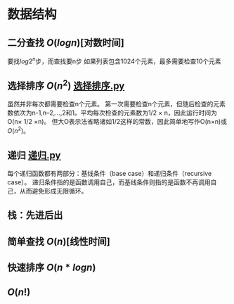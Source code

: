# 数据结构

## 二分查找 $O(log n)$[对数时间]
要找$log2^n$步，而查找要n步
如果列表包含1024个元素，最多需要检查10个元素

## 选择排序 $O(n^2)$  [选择排序.py](code/01选择排序.py)
虽然并非每次都需要检查n个元素。
第一次需要检查n个元素，但随后检查的元素数依次为n-1,n–2,…,2和1。平均每次检查的元素数为1/2 × n，因此运行时间为O(n× 1/2 ×n)。
但大O表示法省略诸如1/2这样的常数，因此简单地写作O(n×n)或$O(n^2)$。

## 递归 [递归.py](code/02递归.py)
每个递归函数都有两部分：基线条件（base case）和递归条件（recursive case）。
递归条件指的是函数调用自己，而基线条件则指的是函数不再调用自己，从而避免形成无限循环。

## 栈：先进后出


## 简单查找 $O(n)$[线性时间]


## 快速排序 $O(n * log n)$

## $O(n!)$

